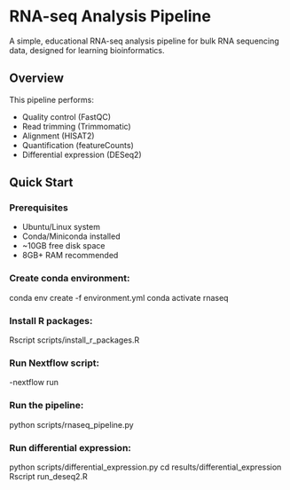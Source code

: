 # RNA-seq Analysis Pipeline

A simple, educational RNA-seq analysis pipeline for bulk RNA sequencing data, designed for learning bioinformatics.

## Overview

This pipeline performs:
- Quality control (FastQC)
- Read trimming (Trimmomatic)
- Alignment (HISAT2)
- Quantification (featureCounts)
- Differential expression (DESeq2)

## Quick Start

### Prerequisites

- Ubuntu/Linux system
- Conda/Miniconda installed
- ~10GB free disk space
- 8GB+ RAM recommended

### Create conda environment:
conda env create -f environment.yml
conda activate rnaseq

### Install R packages:
Rscript scripts/install_r_packages.R

### Run Nextflow script:
-nextflow run

### Run the pipeline:
python scripts/rnaseq_pipeline.py

### Run differential expression:
python scripts/differential_expression.py
cd results/differential_expression
Rscript run_deseq2.R
